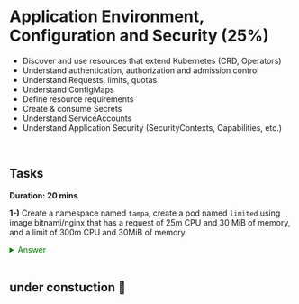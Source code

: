 # Application Environment, Configuration and Security (25%)

* Discover and use resources that extend Kubernetes (CRD, Operators)
* Understand authentication, authorization and admission control
* Understand Requests, limits, quotas
* Understand ConfigMaps
* Define resource requirements
* Create & consume Secrets
* Understand ServiceAccounts
* Understand Application Security (SecurityContexts, Capabilities, etc.)

</br>

## Tasks
**Duration: 20 mins**

**1-)** Create a namespace named `tampa`, create a pod named `limited` using image bitnami/nginx that has a request of 25m CPU and 30 MiB of memory, and a limit of 300m CPU and 30MiB of memory.


<span style="color:green;">
<details closed>
  <summary>
  Answer
  </summary>

```bash
k create ns tampa
k run limited --image=bitnami/nginx -n tampa --dry-run=client -oyaml>pod.yaml
```

and add the resource requests and limits as shown 

```sh
    resources:
      requests:
        memory: "30Mi"
        cpu: "25m"
      limits:
        memory: "300Mi"
        cpu: "300m"
```


![](20231204200812.png)

</details>
</span>

<br>


## **under constuction 🚧**
